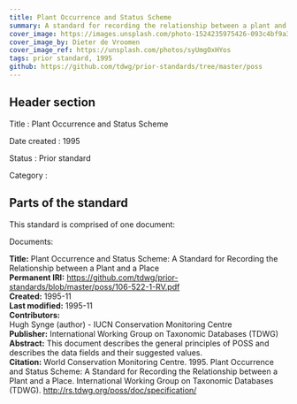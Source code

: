 ```yaml
---
title: Plant Occurrence and Status Scheme
summary: A standard for recording the relationship between a plant and a place
cover_image: https://images.unsplash.com/photo-1524235975426-093c4bf9a327
cover_image_by: Dieter de Vroomen
cover_image_ref: https://unsplash.com/photos/syUmgOxHYos
tags: prior standard, 1995
github: https://github.com/tdwg/prior-standards/tree/master/poss
---
```


## Header section

Title
: Plant Occurrence and Status Scheme

Date created
: 1995

Status
: Prior standard

Category
: 

## Parts of the standard

This standard is comprised of one document: 

Documents:

**Title:** Plant Occurrence and Status Scheme: A Standard for Recording the Relationship between a Plant and a Place\
**Permanent IRI:** <a href="http://rs.tdwg.org/poss/doc/specification/">https://github.com/tdwg/prior-standards/blob/master/poss/106-522-1-RV.pdf</a>\
**Created:** 1995-11\
**Last modified:** 1995-11\
**Contributors:**\
Hugh Synge (author) - IUCN Conservation Monitoring Centre\
**Publisher:** International Working Group on Taxonomic Databases (TDWG)\
**Abstract:** This document describes the general principles of POSS and describes the data fields and their suggested values.\
**Citation:** World Conservation Monitoring Centre. 1995. Plant Occurrence and Status Scheme: A Standard for Recording the Relationship between a Plant and a Place. International Working Group on Taxonomic Databases (TDWG). http://rs.tdwg.org/poss/doc/specification/

